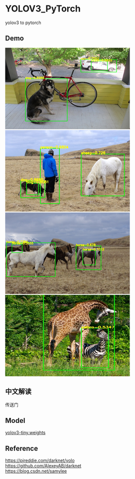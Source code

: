 # YOLOV3_PyTorch
yolov3 to pytorch

## Demo
<img src="assets/result1.jpg" width="400" height="260"/>   <img src="assets/result2.jpg" width="400" height="260"/>  
<img src="assets/result3.jpg" width="400" height="260"/>   <img src="assets/result4.jpg" width="400" height="260"/>

## 中文解读
传送门

## Model
[yolov3-tiny.weights](https://pjreddie.com/media/files/yolov3-tiny.weights)

## Reference
https://pjreddie.com/darknet/yolo  
https://github.com/AlexeyAB/darknet  
https://blog.csdn.net/samylee  
